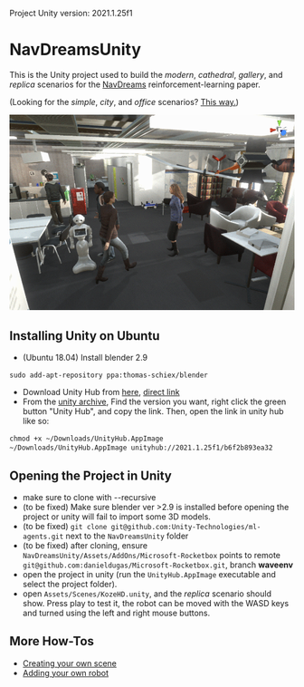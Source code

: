 Project Unity version: 2021.1.25f1

# NavDreamsUnity

This is the Unity project used to build the *modern*, *cathedral*, *gallery*, and *replica* scenarios for the [NavDreams](github.com/danieldugas/NavDreams) reinforcement-learning paper.

(Looking for the *simple*, *city*, and *office* scenarios? [This way.](github.com/ethz-asl/CrowdBotUnity))

![titleimage](github_media/titleimage.gif)

## Installing Unity on Ubuntu

- (Ubuntu 18.04) Install blender 2.9
```
sudo add-apt-repository ppa:thomas-schiex/blender
```
- Download Unity Hub from [here](https://unity3d.com/get-unity/download), [direct link](https://public-cdn.cloud.unity3d.com/hub/prod/UnityHub.AppImage)
- From the [unity archive](https://unity3d.com/get-unity/download/archive), Find the version you want, right click the green button "Unity Hub", and copy the link. Then, open the link in unity hub like so:
```
chmod +x ~/Downloads/UnityHub.AppImage
~/Downloads/UnityHub.AppImage unityhub://2021.1.25f1/b6f2b893ea32
```

## Opening the Project in Unity

- make sure to clone with --recursive
- (to be fixed) Make sure blender ver >2.9 is installed before opening the project or unity will fail to import some 3D models.
- (to be fixed) `git clone git@github.com:Unity-Technologies/ml-agents.git` next to the `NavDreamsUnity` folder
- (to be fixed) after cloning, ensure `NavDreamsUnity/Assets/AddOns/Microsoft-Rocketbox` points to remote `git@github.com:danieldugas/Microsoft-Rocketbox.git`, branch **waveenv**
- open the project in unity (run the `UnityHub.AppImage` executable and select the project folder).
- open `Assets/Scenes/KozeHD.unity`, and the *replica* scenario should show. Press play to test it, the robot can be moved with the WASD keys and turned using the left and right mouse buttons.


## More How-Tos

- [Creating your own scene](wiki/custom_scene.md)
- [Adding your own robot](wiki/custom_robot.md)

